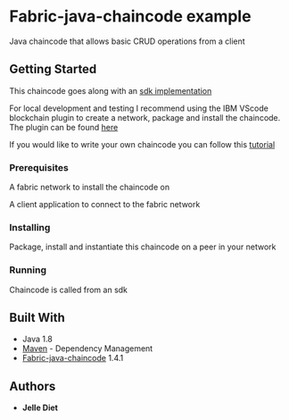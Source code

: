 # Fabric-java-chaincode example 

Java chaincode that allows basic CRUD operations from a client

## Getting Started

This chaincode goes along with an [sdk implementation](https://github.com/DietJelle/Fabric_SDK_Java_Client)

For local development and testing I recommend using the IBM VScode blockchain plugin to create a network, package and install the chaincode. The plugin can be found [here](https://marketplace.visualstudio.com/items?itemName=IBMBlockchain.ibm-blockchain-platform)

If you would like to write your own chaincode you can follow this [tutorial](https://developer.ibm.com/tutorials/ibm-blockchain-platform-vscode-smart-contract/)

### Prerequisites

A fabric network to install the chaincode on

A client application to connect to the fabric network

### Installing

Package, install and instantiate this chaincode on a peer in your network

### Running

Chaincode is called from an sdk 

## Built With

* Java 1.8
* [Maven](https://maven.apache.org/) - Dependency Management
* [Fabric-java-chaincode](https://github.com/hyperledger/fabric-chaincode-java) 1.4.1

## Authors

* **Jelle Diet** 



